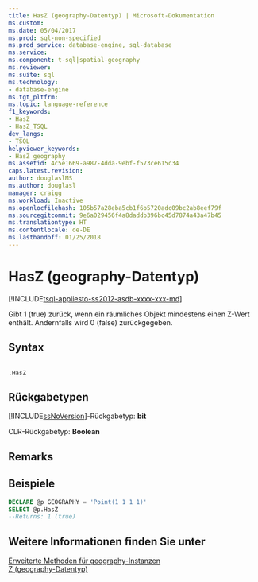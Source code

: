 ```yaml
---
title: HasZ (geography-Datentyp) | Microsoft-Dokumentation
ms.custom: 
ms.date: 05/04/2017
ms.prod: sql-non-specified
ms.prod_service: database-engine, sql-database
ms.service: 
ms.component: t-sql|spatial-geography
ms.reviewer: 
ms.suite: sql
ms.technology:
- database-engine
ms.tgt_pltfrm: 
ms.topic: language-reference
f1_keywords:
- HasZ
- HasZ_TSQL
dev_langs:
- TSQL
helpviewer_keywords:
- HasZ geography
ms.assetid: 4c5e1669-a987-4dda-9ebf-f573ce615c34
caps.latest.revision: 
author: douglaslMS
ms.author: douglasl
manager: craigg
ms.workload: Inactive
ms.openlocfilehash: 105b57a28eba5cb1f6b5720adc09bc2ab8eef79f
ms.sourcegitcommit: 9e6a029456f4a8daddb396bc45d7874a43a47b45
ms.translationtype: HT
ms.contentlocale: de-DE
ms.lasthandoff: 01/25/2018
---
```

# <a name="hasz-geography-data-type"></a>HasZ (geography-Datentyp)
[!INCLUDE[tsql-appliesto-ss2012-asdb-xxxx-xxx-md](../../includes/tsql-appliesto-ss2012-asdb-xxxx-xxx-md.md)]

  Gibt 1 (true) zurück, wenn ein räumliches Objekt mindestens einen Z-Wert enthält. Andernfalls wird 0 (false) zurückgegeben.  
  
## <a name="syntax"></a>Syntax  
  
```  
  
.HasZ  
```  
  
## <a name="return-types"></a>Rückgabetypen  
 [!INCLUDE[ssNoVersion](../../includes/ssnoversion-md.md)]-Rückgabetyp: **bit**  
  
 CLR-Rückgabetyp: **Boolean**  
  
## <a name="remarks"></a>Remarks  
  
## <a name="examples"></a>Beispiele  
  
```sql  
DECLARE @p GEOGRAPHY = 'Point(1 1 1 1)'  
SELECT @p.HasZ   
--Returns: 1 (true)  
```  
  
## <a name="see-also"></a>Weitere Informationen finden Sie unter  
 [Erweiterte Methoden für geography-Instanzen](../../t-sql/spatial-geography/extended-methods-on-geography-instances.md)   
 [Z &#40;geography-Datentyp&#41;](../../t-sql/spatial-geography/z-geography-data-type.md)  
  
  
